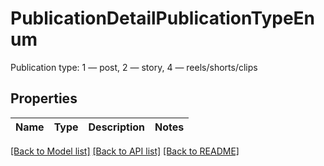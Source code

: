 # PublicationDetailPublicationTypeEnum

Publication type: 1 — post, 2 — story, 4 — reels/shorts/clips 

## Properties

Name | Type | Description | Notes
------------ | ------------- | ------------- | -------------

[[Back to Model list]](../README.md#documentation-for-models) [[Back to API list]](../README.md#documentation-for-api-endpoints) [[Back to README]](../README.md)


